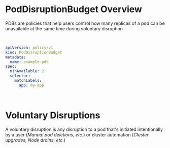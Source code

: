 # PodDisruptionBudget Overview

PDBs are policies that help users control how many replicas of a pod can be unavailable at the same time during voluntary disruption

<br>

```YAML
apiVersion: policy/v1
kind: PodDisruptionBudget
metadata:
  name: example-pdb
spec:
  minAvailable: 2
  selector:
    matchLabels:
      app: my-app
```

<br>

# Voluntary Disruptions

A voluntary disruption is any disruption to a pod that's initiated intentionally by a user (*Manual pod deletions*, *etc.*) or cluster automation (*Cluster upgrades*, *Node drains*, *etc.*)